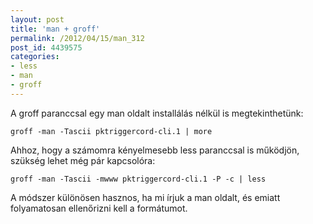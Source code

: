 ```yaml
---
layout: post
title: 'man + groff'
permalink: /2012/04/15/man_312
post_id: 4439575
categories: 
- less
- man
- groff
---
```


A groff paranccsal egy man oldalt installálás nélkül is megtekinthetünk:

```
groff -man -Tascii pktriggercord-cli.1 | more
```

Ahhoz, hogy a számomra kényelmesebb less paranccsal is működjön, szükség lehet még pár kapcsolóra:

```
groff -man -Tascii -mwww pktriggercord-cli.1 -P -c | less
```

A módszer különösen hasznos, ha mi írjuk a man oldalt, és emiatt folyamatosan ellenőrizni kell a formátumot.